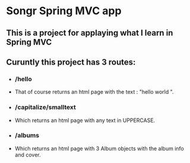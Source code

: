 # Songr Spring MVC app 
## This is a project for applaying what I learn in Spring MVC
## Curuntly this project has 3 routes:
- ### /hello 
- That of course returns an html page with the text : "hello world ".
- ### /capitalize/smalltext
- Which returns an html page with any text in UPPERCASE.
- ### /albums
- Which returns an html page with 3 Album objects with the album info and cover.


